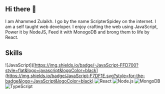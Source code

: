 ## Hi there 👋

I am Ahammed Zulaikh. I go by the name ScripterSpidey on the internet. I am a self taught web developer. I enjoy crafting the web using JavaScript, Power it by NodeJS, Feed it with MonogoDB and brong them to life by React. 

## Skills

![JavaScript]([https://img.shields.io/badge/-JavaScript-FFD700?style=flat&logo=javascript&logoColor=black](https://img.shields.io/badge/JavaScript-F7DF1E.svg?style=for-the-badge&logo=JavaScript&logoColor=black)
![React](https://img.shields.io/badge/-React-61DAFB?style=flat&logo=react&logoColor=white)
![Node.js](https://img.shields.io/badge/-Node.js-339933?style=flat&logo=node.js&logoColor=white)
![MongoDB](https://img.shields.io/badge/-MongoDB-47A248?style=flat&logo=mongodb&logoColor=white)
![TypeScript](https://img.shields.io/badge/TypeScript-3178C6.svg?style=for-the-badge&logo=TypeScript&logoColor=white)



<!--
**scripterSpidey/scripterSpidey** is a ✨ _special_ ✨ repository because its `README.md` (this file) appears on your GitHub profile.

Here are some ideas to get you started:

- 🔭 I’m currently working on ...
- 🌱 I’m currently learning ...
- 👯 I’m looking to collaborate on ...
- 🤔 I’m looking for help with ...
- 💬 Ask me about ...
- 📫 How to reach me: ...
- 😄 Pronouns: ...
- ⚡ Fun fact: ...
-->
